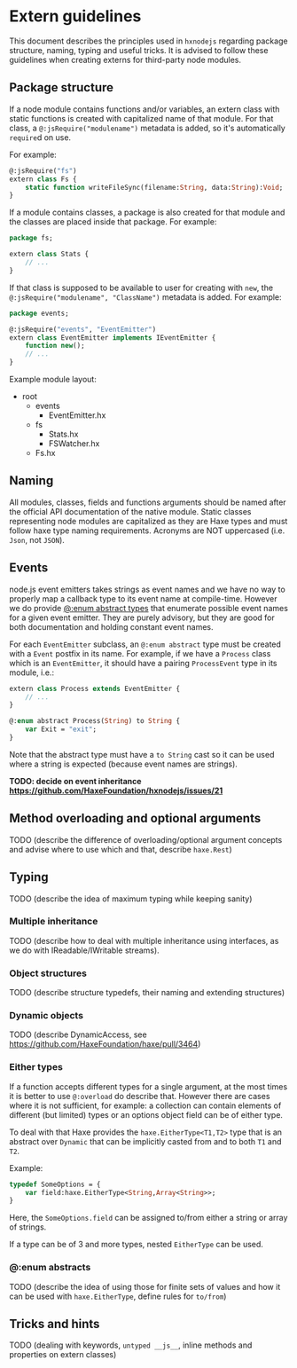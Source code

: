 # Extern guidelines

This document describes the principles used in `hxnodejs` regarding package structure, naming, typing and useful tricks.
It is advised to follow these guidelines when creating externs for third-party node modules.

## Package structure

If a node module contains functions and/or variables, an extern class with static functions is created with capitalized name of that module. For that class, a `@:jsRequire("modulename")` metadata is added, so it's automatically `require`d on use.

For example:

```haxe
@:jsRequire("fs")
extern class Fs {
    static function writeFileSync(filename:String, data:String):Void;
}
```

If a module contains classes, a package is also created for that module and the classes are placed inside that package. For example:

```haxe
package fs;

extern class Stats {
    // ...
}
```

If that class is supposed to be available to user for creating with `new`, the `@:jsRequire("modulename", "ClassName")` metadata is added. For example:

```haxe
package events;

@:jsRequire("events", "EventEmitter")
extern class EventEmitter implements IEventEmitter {
    function new();
    // ...
}
```

Example module layout:
 * root
   * events
     * EventEmitter.hx
   * fs
     * Stats.hx
     * FSWatcher.hx
   * Fs.hx

## Naming

All modules, classes, fields and functions arguments should be named after the official API documentation of the native module. Static classes representing node modules are capitalized as they are Haxe types and must follow haxe type naming requirements. Acronyms are NOT uppercased (i.e. `Json`, not `JSON`).

## Events

node.js event emitters takes strings as event names and we have no way to properly map a callback type to its event name
at compile-time. However we do provide [@:enum abstract types](http://haxe.org/manual/types-abstract-enum.html) that enumerate possible event names for a given event emitter.
They are purely advisory, but they are good for both documentation and holding constant event names.

For each `EventEmitter` subclass, an `@:enum abstract` type must be created with a `Event` postfix in its name. For example,
if we have a `Process` class which is an `EventEmitter`, it should have a pairing `ProcessEvent` type in its module, i.e.:

```haxe
extern class Process extends EventEmitter {
    // ...
}

@:enum abstract Process(String) to String {
    var Exit = "exit";
}
```

Note that the abstract type must have a `to String` cast so it can be used where a string is expected (because event names are strings).

**TODO: decide on event inheritance https://github.com/HaxeFoundation/hxnodejs/issues/21**

## Method overloading and optional arguments

TODO (describe the difference of overloading/optional argument concepts and advise where to use which and that, describe `haxe.Rest`)

## Typing

TODO (describe the idea of maximum typing while keeping sanity)

### Multiple inheritance

TODO (describe how to deal with multiple inheritance using interfaces, as we do with IReadable/IWritable streams).

### Object structures

TODO (describe structure typedefs, their naming and extending structures)

### Dynamic objects

TODO (describe DynamicAccess, see https://github.com/HaxeFoundation/haxe/pull/3464)

### Either types

If a function accepts different types for a single argument, at the most times it is better to use `@:overload` do describe that. However there are cases where it is not sufficient, for example: a collection can contain elements of different (but limited) types or an options object field can be of either type.

To deal with that Haxe provides the `haxe.EitherType<T1,T2>` type that is an abstract over `Dynamic` that can be implicitly casted from and to both `T1` and `T2`.

Example:
```haxe
typedef SomeOptions = {
    var field:haxe.EitherType<String,Array<String>>;
}
```
Here, the `SomeOptions.field` can be assigned to/from either a string or array of strings.

If a type can be of 3 and more types, nested `EitherType` can be used.

### @:enum abstracts

TODO (describe the idea of using those for finite sets of values and how it can be used with `haxe.EitherType`, define rules for `to/from`)

## Tricks and hints

TODO (dealing with keywords, `untyped __js__`, inline methods and properties on extern classes)
